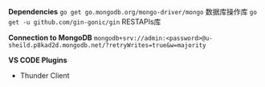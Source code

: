 
**Dependencies**
`go get go.mongodb.org/mongo-driver/mongo`  数据库操作库
`go get -u github.com/gin-gonic/gin`        RESTAPIs库

**Connection to MongoDB**
`mongodb+srv://admin:<password>@u-sheild.p8kad2d.mongodb.net/?retryWrites=true&w=majority`

**VS CODE Plugins**
- Thunder Client